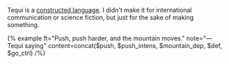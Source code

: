 

Tequi is a [constructed language](https://en.wikipedia.org/wiki/Constructed_language). I didn't make it for international communication or science fiction, but just for the sake of making something.




{% example ft="Push, push harder, and the mountain moves." note="—Tequi saying" content=concat($push, $push_intens, $mountain_dep, $def, $go_ctrl) /%}
